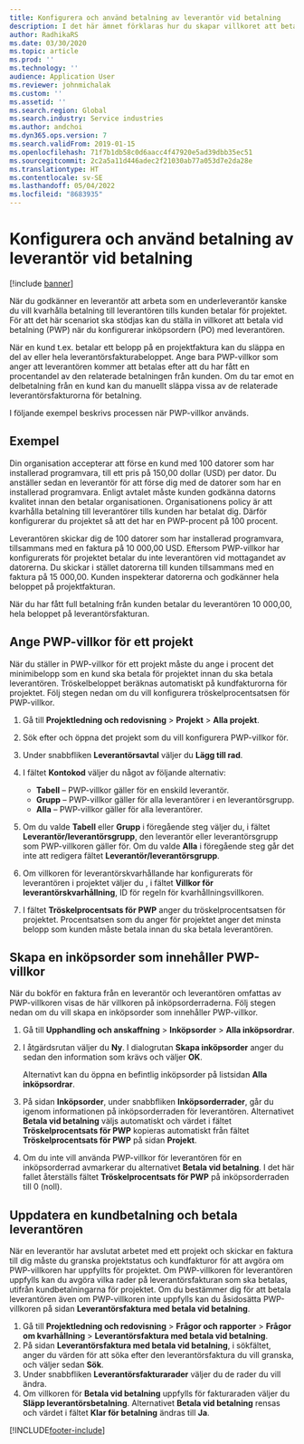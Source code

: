 ```yaml
---
title: Konfigurera och använd betalning av leverantör vid betalning
description: I det här ämnet förklaras hur du skapar villkoret att betala vid betalning (PWP), så att du kan släppa delar av leverantörsbetalningar beroende på kundbetalningar.
author: RadhikaRS
ms.date: 03/30/2020
ms.topic: article
ms.prod: ''
ms.technology: ''
audience: Application User
ms.reviewer: johnmichalak
ms.custom: ''
ms.assetid: ''
ms.search.region: Global
ms.search.industry: Service industries
ms.author: andchoi
ms.dyn365.ops.version: 7
ms.search.validFrom: 2019-01-15
ms.openlocfilehash: 71f7b1db58c0d6aacc4f47920e5ad39dbb35ec51
ms.sourcegitcommit: 2c2a5a11d446adec2f21030ab77a053d7e2da28e
ms.translationtype: HT
ms.contentlocale: sv-SE
ms.lasthandoff: 05/04/2022
ms.locfileid: "8683935"
---
```

# <a name="set-up-and-use-pay-when-paid-vendor-payments"></a>Konfigurera och använd betalning av leverantör vid betalning

[!include [banner](../includes/banner.md)]

När du godkänner en leverantör att arbeta som en underleverantör kanske du vill kvarhålla betalning till leverantören tills kunden betalar för projektet. För att det här scenariot ska stödjas kan du ställa in villkoret att betala vid betalning (PWP) när du konfigurerar inköpsordern (PO) med leverantören.

När en kund t.ex. betalar ett belopp på en projektfaktura kan du släppa en del av eller hela leverantörsfakturabeloppet. Ange bara PWP-villkor som anger att leverantören kommer att betalas efter att du har fått en procentandel av den relaterade betalningen från kunden. Om du tar emot en delbetalning från en kund kan du manuellt släppa vissa av de relaterade leverantörsfakturorna för betalning.

I följande exempel beskrivs processen när PWP-villkor används.

## <a name="example"></a>Exempel

Din organisation accepterar att förse en kund med 100 datorer som har installerad programvara, till ett pris på 150,00 dollar (USD) per dator. Du anställer sedan en leverantör för att förse dig med de datorer som har en installerad programvara. Enligt avtalet måste kunden godkänna datorns kvalitet innan den betalar organisationen. Organisationens policy är att kvarhålla betalning till leverantörer tills kunden har betalat dig. Därför konfigurerar du projektet så att det har en PWP-procent på 100 procent.

Leverantören skickar dig de 100 datorer som har installerad programvara, tillsammans med en faktura på 10 000,00 USD. Eftersom PWP-villkor har konfigurerats för projektet betalar du inte leverantören vid mottagandet av datorerna. Du skickar i stället datorerna till kunden tillsammans med en faktura på 15 000,00. Kunden inspekterar datorerna och godkänner hela beloppet på projektfakturan.

När du har fått full betalning från kunden betalar du leverantören 10 000,00, hela beloppet på leverantörsfakturan.

## <a name="set-up-pwp-terms-for-a-project"></a>Ange PWP-villkor för ett projekt

När du ställer in PWP-villkor för ett projekt måste du ange i procent det minimibelopp som en kund ska betala för projektet innan du ska betala leverantören. Tröskelbeloppet beräknas automatiskt på kundfakturorna för projektet. Följ stegen nedan om du vill konfigurera tröskelprocentsatsen för PWP-villkor.

1. Gå till **Projektledning och redovisning** \> **Projekt** \> **Alla projekt**.
2. Sök efter och öppna det projekt som du vill konfigurera PWP-villkor för.
3. Under snabbfliken **Leverantörsavtal** väljer du **Lägg till rad**.
3. I fältet **Kontokod** väljer du något av följande alternativ:

    - **Tabell** – PWP-villkor gäller för en enskild leverantör.
    - **Grupp** – PWP-villkor gäller för alla leverantörer i en leverantörsgrupp.
    - **Alla** – PWP-villkor gäller för alla leverantörer.

4. Om du valde **Tabell** eller **Grupp** i föregående steg väljer du, i fältet **Leverantör/leverantörsgrupp**, den leverantör eller leverantörsgrupp som PWP-villkoren gäller för. Om du valde **Alla** i föregående steg går det inte att redigera fältet **Leverantör/leverantörsgrupp**.
5. Om villkoren för leverantörskvarhållande har konfigurerats för leverantören i projektet väljer du , i fältet **Villkor för leverantörskvarhållning**, ID för regeln för kvarhållningsvillkoren.
6. I fältet **Tröskelprocentsats för PWP** anger du tröskelprocentsatsen för projektet. Procentsatsen som du anger för projektet anger det minsta belopp som kunden måste betala innan du ska betala leverantören.

## <a name="create-a-po-that-has-pwp-terms"></a>Skapa en inköpsorder som innehåller PWP-villkor

När du bokför en faktura från en leverantör och leverantören omfattas av PWP-villkoren visas de här villkoren på inköpsorderraderna. Följ stegen nedan om du vill skapa en inköpsorder som innehåller PWP-villkor.

1. Gå till **Upphandling och anskaffning** \> **Inköpsorder** \> **Alla inköpsordrar**.
2. I åtgärdsrutan väljer du **Ny**. I dialogrutan **Skapa inköpsorder** anger du sedan den information som krävs och väljer **OK**.

    Alternativt kan du öppna en befintlig inköpsorder på listsidan **Alla inköpsordrar**.

4. På sidan **Inköpsorder**, under snabbfliken **Inköpsorderrader**, går du igenom informationen på inköpsorderraden för leverantören. Alternativet **Betala vid betalning** väljs automatiskt och värdet i fältet **Tröskelprocentsats för PWP** kopieras automatiskt från fältet **Tröskelprocentsats för PWP** på sidan **Projekt**.
6. Om du inte vill använda PWP-villkor för leverantören för en inköpsorderrad avmarkerar du alternativet **Betala vid betalning**. I det här fallet återställs fältet **Tröskelprocentsats för PWP** på inköpsorderraden till 0 (noll).

## <a name="update-a-customer-payment-and-pay-the-vendor"></a>Uppdatera en kundbetalning och betala leverantören

När en leverantör har avslutat arbetet med ett projekt och skickar en faktura till dig måste du granska projektstatus och kundfakturor för att avgöra om PWP-villkoren har uppfyllts för projektet. Om PWP-villkoren för leverantören uppfylls kan du avgöra vilka rader på leverantörsfakturan som ska betalas, utifrån kundbetalningarna för projektet. Om du bestämmer dig för att betala leverantören även om PWP-villkoren inte uppfylls kan du åsidosätta PWP-villkoren på sidan **Leverantörsfaktura med betala vid betalning**.

1. Gå till **Projektledning och redovisning** \> **Frågor och rapporter** \> **Frågor om kvarhållning** \> **Leverantörsfaktura med betala vid betalning**.
2. På sidan **Leverantörsfaktura med betala vid betalning**, i sökfältet, anger du värden för att söka efter den leverantörsfaktura du vill granska, och väljer sedan **Sök**.
3. Under snabbfliken **Leverantörsfakturarader** väljer du de rader du vill ändra.
4. Om villkoren för **Betala vid betalning** uppfylls för fakturaraden väljer du **Släpp leverantörsbetalning**. Alternativet **Betala vid betalning** rensas och värdet i fältet **Klar för betalning** ändras till **Ja**.


[!INCLUDE[footer-include](../includes/footer-banner.md)]